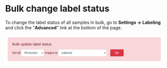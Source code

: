 # Bulk change label status

To change the label status of all samples in bulk, go to **Settings -> Labeling** and click the "**Advanced**" link at the bottom of the page.

![](<../.gitbook/assets/image (19).png>)

